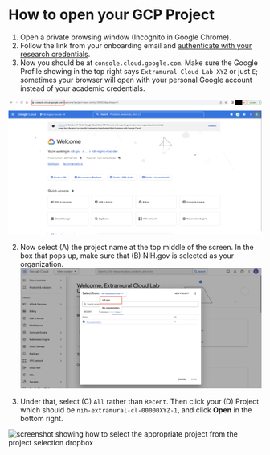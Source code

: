 # How to open your GCP Project

1. Open a private browsing window (Incognito in Google Chrome).
2. Follow the link from your onboarding email and [authenticate with your research credentials](/docs/account_registration.md).
3. Now you should be at `console.cloud.google.com`. Make sure the Google Profile showing in the top right says `Extramural Cloud Lab XYZ` or just `E`; sometimes your browser will open with your personal Google account instead of your academic credentials. 

  ![screenshot showing GCP console landing page](/images/1_connect_google.png)

2. Now select (A) the project name at the top middle of the screen. In the box that pops up, make sure that (B) NIH.gov is selected as your organization.
    ![screenshot showing NIH org](/images/2_nih_org.png)

5. Under that, select (C) `All` rather than `Recent`. Then click your (D) Project which should be `nih-extramural-cl-00000XYZ-1`, and click **Open** in the bottom right. 

![screenshot showing how to select the appropriate project from the project selection dropbox](/images/3_select_project.png)
